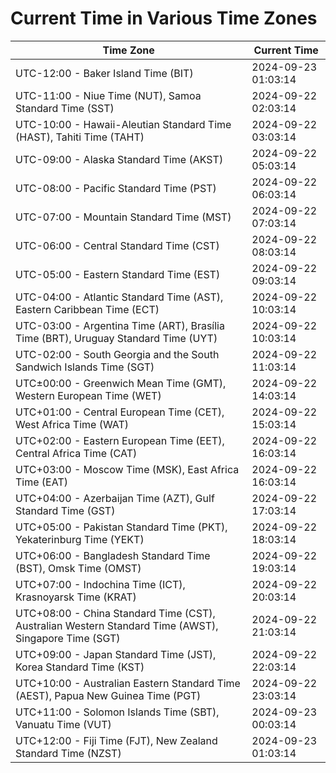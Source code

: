 # Current Time in Various Time Zones

| Time Zone | Current Time |
|-----------|--------------|
| UTC-12:00 - Baker Island Time (BIT) | 2024-09-23 01:03:14 |
| UTC-11:00 - Niue Time (NUT), Samoa Standard Time (SST) | 2024-09-22 02:03:14 |
| UTC-10:00 - Hawaii-Aleutian Standard Time (HAST), Tahiti Time (TAHT) | 2024-09-22 03:03:14 |
| UTC-09:00 - Alaska Standard Time (AKST) | 2024-09-22 05:03:14 |
| UTC-08:00 - Pacific Standard Time (PST) | 2024-09-22 06:03:14 |
| UTC-07:00 - Mountain Standard Time (MST) | 2024-09-22 07:03:14 |
| UTC-06:00 - Central Standard Time (CST) | 2024-09-22 08:03:14 |
| UTC-05:00 - Eastern Standard Time (EST) | 2024-09-22 09:03:14 |
| UTC-04:00 - Atlantic Standard Time (AST), Eastern Caribbean Time (ECT) | 2024-09-22 10:03:14 |
| UTC-03:00 - Argentina Time (ART), Brasília Time (BRT), Uruguay Standard Time (UYT) | 2024-09-22 10:03:14 |
| UTC-02:00 - South Georgia and the South Sandwich Islands Time (SGT) | 2024-09-22 11:03:14 |
| UTC±00:00 - Greenwich Mean Time (GMT), Western European Time (WET) | 2024-09-22 14:03:14 |
| UTC+01:00 - Central European Time (CET), West Africa Time (WAT) | 2024-09-22 15:03:14 |
| UTC+02:00 - Eastern European Time (EET), Central Africa Time (CAT) | 2024-09-22 16:03:14 |
| UTC+03:00 - Moscow Time (MSK), East Africa Time (EAT) | 2024-09-22 16:03:14 |
| UTC+04:00 - Azerbaijan Time (AZT), Gulf Standard Time (GST) | 2024-09-22 17:03:14 |
| UTC+05:00 - Pakistan Standard Time (PKT), Yekaterinburg Time (YEKT) | 2024-09-22 18:03:14 |
| UTC+06:00 - Bangladesh Standard Time (BST), Omsk Time (OMST) | 2024-09-22 19:03:14 |
| UTC+07:00 - Indochina Time (ICT), Krasnoyarsk Time (KRAT) | 2024-09-22 20:03:14 |
| UTC+08:00 - China Standard Time (CST), Australian Western Standard Time (AWST), Singapore Time (SGT) | 2024-09-22 21:03:14 |
| UTC+09:00 - Japan Standard Time (JST), Korea Standard Time (KST) | 2024-09-22 22:03:14 |
| UTC+10:00 - Australian Eastern Standard Time (AEST), Papua New Guinea Time (PGT) | 2024-09-22 23:03:14 |
| UTC+11:00 - Solomon Islands Time (SBT), Vanuatu Time (VUT) | 2024-09-23 00:03:14 |
| UTC+12:00 - Fiji Time (FJT), New Zealand Standard Time (NZST) | 2024-09-23 01:03:14 |
